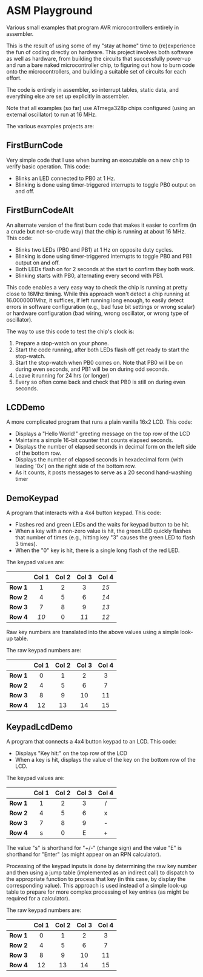 # ASM Playground

Various small examples that program AVR microcontrollers entirely in assembler.

This is the result of using some of my "stay at home" time to (re)experience the
fun of coding directly on hardware.  This project involves both software as well as
hardware, from building the circuits that successfully power-up and run a bare naked
microcontroller chip, to figuring out how to burn code
onto the microcontrollers, and building a suitable set of circuits for each effort.  

The code is entirely in assembler, so interrupt tables, static data, and everything else
are set up explicitly in assembler.

Note that all examples (so far) use ATmega328p chips configured (using an external oscillator)
to run at 16 MHz.

The various examples projects are:

## FirstBurnCode

Very simple code that I use when burning an executable on a new chip to verify basic
operation.  This code:
* Blinks an LED connected to PB0 at 1 Hz.
* Blinking is done using timer-triggered interrupts to toggle PB0 output on and off.

## FirstBurnCodeAlt

An alternate version of the first burn code that makes it easier to confirm (in a crude but not-so-crude way) that the chip is running at about 16 MHz.  This code:
* Blinks two LEDs (PB0 and PB1) at 1 Hz on opposite duty cycles.
* Blinking is done using timer-triggered interrupts to toggle PB0 and PB1 output on and off.
* Both LEDs flash on for 2 seconds at the start to confirm they both work.
* Blinking starts with PB0, alternating every second with PB1.

This code enables a very easy way to check the chip is running at pretty close to 16Mhz timing.
While this approach won't detect a chip running at 16.0000001Mhz, it suffices, if left running
long enough, to easily detect errors in software configuration (e.g., bad fuse bit settings or
wrong scalar) or hardware configuration (bad wiring, wrong oscillator, or wrong type of
oscillator).

The way to use this code to test the chip's clock is:
1. Prepare a stop-watch on your phone.
2. Start the code running, after both LEDs flash off get ready to start the stop-watch.
3. Start the stop-watch when PB0 comes on.  Note that PB0 will be on during even seconds, and PB1 will be on during odd seconds.
4. Leave it running for 24 hrs (or longer)
5. Every so often come back and check that PB0 is still on during even seconds.

## LCDDemo

A more complicated program that runs a plain vanilla 16x2 LCD.  This code:
*  Displays a "Hello World!" greeting message on the top row of the LCD
*  Maintains a simple 16-bit counter that counts elapsed seconds.
*  Displays the number of elapsed seconds in decimal form on the left side
of the bottom row.
*  Displays the number of elapsed seconds in hexadecimal form (with leading
'0x') on the right side of the bottom row.
* As it counts, it posts messages to serve as a 20 second hand-washing timer

## DemoKeypad

A program that interacts with a 4x4 button keypad. This code:
*  Flashes red and green LEDs and the waits for keypad button to be hit.
*  When a key with a non-zero value is hit, the green LED quickly flashes that number of times (e.g., hitting key "3"
causes the green LED to flash 3 times).
*  When the "0" key is hit, there is a single long flash of the red LED.

The keypad values are:

| | Col 1 | Col 2 | Col 3 | Col 4 |
| :---: | :---: | :---: | :---: | :---: |
| **Row 1** | 1 | 2 | 3 | *15* |
| **Row 2** | 4 | 5 | 6 | *14* |
| **Row 3** | 7 | 8 | 9 | *13* |
| **Row 4** | *10* | 0 | *11* | *12* |

Raw key numbers are translated into the above values using a
simple look-up table.

The raw keypad numbers are:

| | Col 1 | Col 2 | Col 3 | Col 4 |
| :---: | :---: | :---: | :---: | :---: |
| **Row 1** | 0 | 1 | 2 | 3 |
| **Row 2** | 4 | 5 | 6 | 7 |
| **Row 3** | 8 | 9 | 10 | 11 |
| **Row 4** | 12 | 13 | 14 | 15 |


## KeypadLcdDemo

A program that connects a 4x4 button keypad to an LCD.  This code:
*  Displays "Key hit:" on the top row of the LCD
*  When a key is hit, displays the value of the key on the bottom row of the LCD.

The keypad values are:

| | Col 1 | Col 2 | Col 3 | Col 4 |
| :---: | :---: | :---: | :---: | :---: |
| **Row 1** | 1 | 2 | 3 | / |
| **Row 2** | 4 | 5 | 6 | x |
| **Row 3** | 7 | 8 | 9 | - |
| **Row 4** | s | 0 | E | + |

The value "s" is shorthand for "+/-" (change sign) and the value "E" is shorthand for
"Enter" (as might appear on an RPN calculator).

Processing of the keypad inputs is done by determining the raw key number and then using a
jump table (implemented as an indirect call) to dispatch to the appropriate function to
process that key (in this case, by display the corresponding value).  This approach is used
instead of a simple look-up table to prepare for more complex processing of key entries
(as might be required for a calculator).

The raw keypad numbers are:

| | Col 1 | Col 2 | Col 3 | Col 4 |
| :---: | :---: | :---: | :---: | :---: |
| **Row 1** | 0 | 1 | 2 | 3 |
| **Row 2** | 4 | 5 | 6 | 7 |
| **Row 3** | 8 | 9 | 10 | 11 |
| **Row 4** | 12 | 13 | 14 | 15 |
